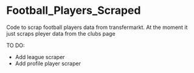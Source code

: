# Football_Players_Scraped
Code to scrap football players data from transfermarkt.
At the moment it just scraps pleyer data from the clubs page

TO DO:
- Add league scraper
- Add profile player scraper